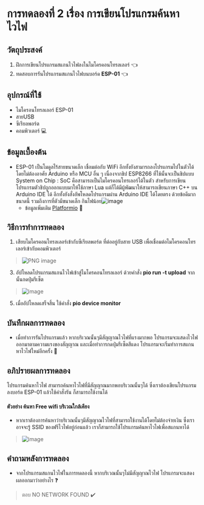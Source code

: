 # การทดลองที่ 2 เรื่อง การเขียนโปรแกรมค้นหาไวไฟ

## วัตถุประสงค์
1. ฝึกการเขียนโปรแกรมสแกนไวไฟลงในไมโครคอนโทรลเลอร์ :point_left:
2. ทดสอบการรันโปรแกรมสแกนไวไฟบนบอร์ด **ESP-01** :point_left:

## อุปกรณ์ที่ใช้
- ไมโครอนโทรลเลอร์ ESP-01
- สายUSB 
- ซีเรียลพอร์ต
- คอมพิวเตอร์ :computer:

## ข้อมูลเบื้องต้น
- ESP-01 เป็นโมดูลไร้สายขนาดเล็ก เชื่อมต่อกับ WiFi อีกทั้งยังสามารถลงโปรแกรมไปในตัวได้โดยไม่ต้องอาศัย Arduino หรือ MCU อื่น ๆ เนื่องจากชิป ESP8266 ที่ใช้นั้นจะเป็นชิปแบบ System on Chip : SoC คือสามารถเป็นไมโครคอนโทรเลอร์ได้ในตัว สำหรับการเขียนโปรแกรมตัวชิปถูกออกแบบมาให้ใช้ภาษา Lua แต่ก็ได้มีผู้พัฒนาให้สามารถเขียนภาษา C++ บน Arduino IDE ได้ อีกทั้งยังสั่งอัพโหลดโปรแกรมผ่าน Arduino IDE ได้โดยตรง ด้วยข้อดีมากขนาดนี้ รวมถึงการที่ตัวมีขนาดเล็ก กินไฟน้อย![image](https://fa.lnwfile.com/_/fa/_raw/zu/b4/h2.jpg)
  - ข้อมูลเพิ่มเติม [Platformio](https://docs.platformio.org/en/latest/boards/espressif8266/esp01_1m.html) :link:

## วิธีการทำการทดลอง
1. เสียบไมโครคอนโทรลเลอร์เข้ากับซีเรียลพอร์ต ที่ต่ออยู่กับสาย USB เพื่อเชื่อมต่อไมโครคอนโทรเลอร์เข้ากับคอมพิวเตอร์ 
> ![PNG image](https://user-images.githubusercontent.com/80879351/112098187-f5046b80-8bd3-11eb-962b-e5a30abcc4bf.png)
3. อัปโหลดโปรแกรมสแกนไวไฟเข้าสู่ไมโครคอนโทรลเลอร์ ด้วยคำสั่ง **pio run -t upload** จากนั้นกดปุ่มรีเซ็ต 
> ![image](https://user-images.githubusercontent.com/80879351/112157127-79c5a880-8c19-11eb-924f-fe41c5093ee1.png)
5. เมื่ออัปโหลดเสร็จสิ้น ใช้คำสั่ง **pio device monitor** 

## บันทึกผลการทดลอง
- เมื่อทำการรันโปรแกรมแล้ว หากบริเวณนั้นๆมีสัญญาณไวไฟที่แรงมากพอ โปรแกรมจะแสดงไวไฟออกมาตามความแรงของสัญญาณ และเมื่อทำการกดปุ่มรีเซ็ตสีแดง โปรแกรมจะเริ่มทำการสแกนหาไวไฟใหม่อีกครั้ง :satellite:

## อภิปรายผลการทดลอง
โปรแกรมค้นหาไวไฟ สามารถค้นหาไวไฟที่มีสัญญาณมากพอบริเวณนั้นๆได้ ซึ่งเราต้องเขียนโปรแกรมลงบอร์ด ESP-01 แล้วใช้คำสั่งรัน ก็สามารถใช้งานได้

#### ตัวอย่าง ค้นหา Free wifi บริเวณใกล้เคียง
- หากเราต้องการค้นหาว่าบริเวณนั้นๆมีสัญญาณไวไฟที่สามารถใช้งานได้โดยไม่ต้องจ่ายเงิน ซึ่งเราอาจจะรู้ SSID ของฟรีไวไฟอยู่ก่อนแล้ว เราก็สามารถใช้โปรแกรมค้นหาไวไฟเพื่อสแกนหาได้
> ![image](https://user-images.githubusercontent.com/80879351/112263535-0b78f880-8ca2-11eb-89cc-a33186c6579d.png)

## คำถามหลังการทดลอง
- จากโปรแกรมสแกนไวไฟในการทดลองนี้ หากบริเวณนั้นๆไม่มีสัญญาณไวไฟ โปรแกรมจะแสดงผลออกมาว่าอย่างไร ❓
 > ตอบ NO NETWORK FOUND :heavy_check_mark:
